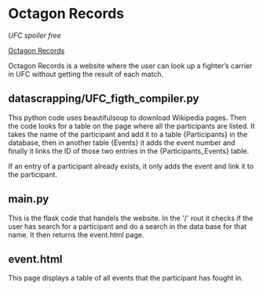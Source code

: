 # Octagon Records
*UFC spoiler free*

[Octagon Records](https://octagonrecords.up.railway.app/)

Octagon Records is a website where the user can look up a fighter’s carrier in UFC without getting the result of each match.

## datascrapping/UFC_figth_compiler.py
This python code uses beautifulsoup to download Wikipedia pages. Then the code looks for a table on the page where all the participants are listed. It takes the name of the participant and add it to a table {Participants} in the database, then in another table {Events} it adds the event number and finally it links the ID of those two entries in the {Participants_Events} table.

If an entry of a participant already exists, it only adds the event and link it to the participant.

## main.py
This is the flask code that handels the website. In the '/' rout it checks if the user has search for a participant and do a search in the data base for that name. It then returns the event.html page.

## event.html
This page displays a table of all events that the participant has fought in. 